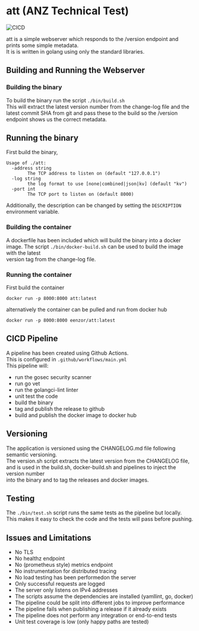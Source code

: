 # att (ANZ Technical Test)
![CICD](https://github.com/eenzor/att/workflows/CICD/badge.svg)

att is a simple webserver which responds to the /version endpoint and prints some simple metadata.  
It is is written in golang using only the standard libraries.  

## Building and Running the Webserver

### Building the binary

To build the binary run the script `./bin/build.sh`  
This will extract the latest version number from the change-log file and the latest commit SHA from git and pass these to the build so the /version endpoint shows us the correct metadata.

## Running the binary

First build the binary,

```
Usage of ./att:
  -address string
        The TCP address to listen on (default "127.0.0.1")
  -log string
        the log format to use [none|combined|json|kv] (default "kv")
  -port int
        The TCP port to listen on (default 8000)
```

Additionally, the description can be changed by setting the `DESCRIPTION` environment variable.

### Building the container

A dockerfile has been included which will build the binary into a docker image.
The script `./bin/docker-build.sh` can be used to build the image with the latest  
version tag from the change-log file.

### Running the container

First build the container
```
docker run -p 8000:8000 att:latest
```

alternatively the container can be pulled and run from docker hub
```
docker run -p 8000:8000 eenzor/att:latest
```

## CICD Pipeline

A pipeline has been created using Github Actions.  
This is configured in `.github/workflows/main.yml`  
This pipeline will:  
- run the gosec security scanner
- run go vet
- run the golangci-lint linter
- unit test the code
- build the binary
- tag and publish the release to github
- build and publish the docker image to docker hub

## Versioning

The application is versioned using the CHANGELOG.md file following semantic versioning.  
The version.sh script extracts the latest version from the CHANGELOG file,  
and is used in the build.sh, docker-build.sh and pipelines to inject the version number  
into the binary and to tag the releases and docker images.  

## Testing

The `./bin/test.sh` script runs the same tests as the pipeline but locally.  
This makes it easy to check the code and the tests will pass before pushing.  

## Issues and Limitations

 - No TLS
 - No healthz endpoint
 - No (prometheus style) metrics endpoint
 - No instrumentation for distributed tracing
 - No load testing has been performedon the server
 - Only successful requests are logged
 - The server only listens on IPv4 addresses
 - The scripts assume the dependencies are installed (yamllint, go, docker)
 - The pipeline could be split into different jobs to improve performance
 - The pipeline fails when publishing a release if it already exists
 - The pipeline does not perform any integration or end-to-end tests
 - Unit test coverage is low (only happy paths are tested)
